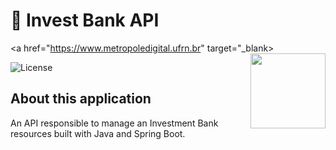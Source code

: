 # 🏦 Invest Bank API

<a href="https://www.metropoledigital.ufrn.br" target="_blank>
<img align="right" width="120" src="https://imd.ufrn.br/portal/assets/images/nova-marca/1A-Primaria-Gradiente.svg">
</a>

![License](https://img.shields.io/github/license/rarycoringa/invest-bank-api)

## About this application

 An API responsible to manage an Investment Bank resources built with Java and Spring Boot.
